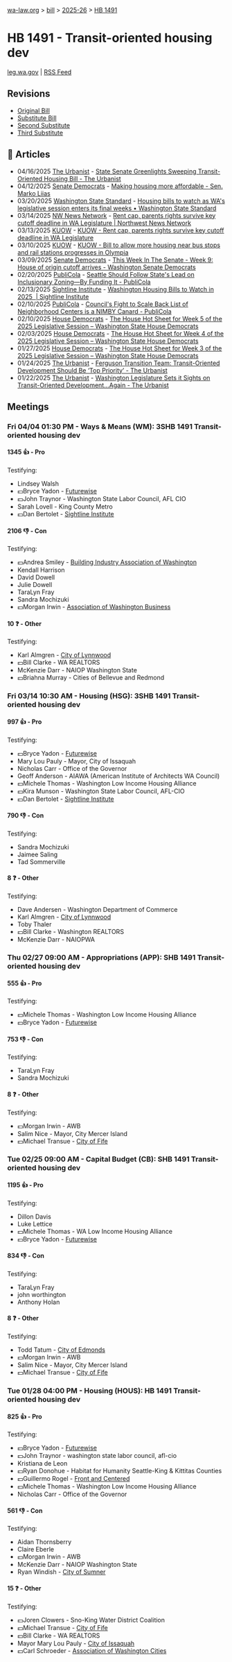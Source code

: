 [wa-law.org](/) > [bill](/bill/) > [2025-26](/bill/2025-26/) > [HB 1491](/bill/2025-26/hb/1491/)

# HB 1491 - Transit-oriented housing dev
[leg.wa.gov](https://app.leg.wa.gov/billsummary?BillNumber=1491&Year=2025&Initiative=false) | [RSS Feed](./rss.xml)

## Revisions
* [Original Bill](1/)
* [Substitute Bill](S/)
* [Second Substitute](S2/)
* [Third Substitute](S3/)

## 📰 Articles
* 04/16/2025 [The Urbanist](/org/the_urbanist/) - [State Senate Greenlights Sweeping Transit-Oriented Housing Bill - The Urbanist](https://www.theurbanist.org/2025/04/16/state-senate-greenlights-sweeping-tod-housing-bill/#:~:text=House%20Bill%201491)
* 04/12/2025 [Senate Democrats](/org/senate_democrats/) - [Making housing more affordable - Sen. Marko Liias](https://senatedemocrats.wa.gov/liias/2025/04/11/making-housing-more-affordable/#:~:text=HB%201491)
* 03/20/2025 [Washington State Standard](/org/washington_state_standard/) - [Housing bills to watch as WA's legislative session enters its final weeks • Washington State Standard](https://washingtonstatestandard.com/2025/03/20/housing-bills-to-watch-as-the-washington-legislative-session-enters-its-final-weeks/#:~:text=House%20Bill%201491)
* 03/14/2025 [NW News Network](/org/nw_news_network/) - [Rent cap, parents rights survive key cutoff deadline in WA Legislature | Northwest News Network](https://www.nwnewsnetwork.org/2025-03-13/rent-cap-parents-rights-survive-key-cutoff-deadline-in-wa-legislature#:~:text=HB%201491)
* 03/13/2025 [KUOW](/org/kuow/) - [KUOW - Rent cap, parents rights survive key cutoff deadline in WA Legislature](https://www.kuow.org/stories/rent-cap-parents-rights-survive-key-cutoff-deadline-in-wa-legislature#:~:text=HB%201491)
* 03/10/2025 [KUOW](/org/kuow/) - [KUOW - Bill to allow more housing near bus stops and rail stations progresses in Olympia](https://www.kuow.org/stories/bill-to-allow-more-housing-near-bus-stops-and-rail-stations-progresses-in-olympia#:~:text=House%20Bill%201491)
* 03/09/2025 [Senate Democrats](/org/senate_democrats/) - [This Week In The Senate - Week 9: House of origin cutoff arrives - Washington Senate Democrats](https://senatedemocrats.wa.gov/blog/2025/03/09/this-week-in-the-senate-week-9-house-of-origin-cutoff-arrives/#:~:text=HB%201491)
* 02/20/2025 [PubliCola](/org/publicola/) - [Seattle Should Follow State's Lead on Inclusionary Zoning—By Funding It - PubliCola](https://publicola.com/2025/02/20/seattle-should-follow-states-lead-on-inclusionary-zoning-by-funding-it/#:~:text=HB%201491)
* 02/13/2025 [Sightline Institute](/org/sightline_institute/) - [Washington Housing Bills to Watch in 2025  | Sightline Institute](https://www.sightline.org/2025/02/13/washington-housing-bills-to-watch-in-2025/#:~:text=HB%201491)
* 02/10/2025 [PubliCola](/org/publicola/) - [Council's Fight to Scale Back List of Neighborhood Centers is a NIMBY Canard - PubliCola](https://publicola.com/2025/02/10/councils-fight-to-scale-back-list-of-neighborhood-centers-is-a-nimby-canard/#:~:text=HB%201491)
* 02/10/2025 [House Democrats](/org/house_democrats/) - [The House Hot Sheet for Week 5 of the 2025 Legislative Session – Washington State House Democrats](https://housedemocrats.wa.gov/blog/2025/02/10/the-house-hot-sheet-for-week-5-of-the-2025-legislative-session/#:~:text=HB%201491)
* 02/03/2025 [House Democrats](/org/house_democrats/) - [The House Hot Sheet for Week 4 of the 2025 Legislative Session – Washington State House Democrats](https://housedemocrats.wa.gov/blog/2025/02/03/the-house-hot-sheet-for-week-4-of-the-2025-legislative-session/#:~:text=HB%201491)
* 01/27/2025 [House Democrats](/org/house_democrats/) - [The House Hot Sheet for Week 3 of the 2025 Legislative Session – Washington State House Democrats](https://housedemocrats.wa.gov/blog/2025/01/27/the-house-hot-sheet-for-week-3-of-the-2025-legislative-session/#:~:text=HB%201491)
* 01/24/2025 [The Urbanist](/org/the_urbanist/) - [Ferguson Transition Team: Transit-Oriented Development Should Be ‘Top Priority’ - The Urbanist](https://www.theurbanist.org/2025/01/24/ferguson-team-transit-oriented-development-should-be-top-priority/#:~:text=House%20Bill%201491)
* 01/22/2025 [The Urbanist](/org/the_urbanist/) - [Washington Legislature Sets it Sights on Transit-Oriented Development…Again - The Urbanist](https://www.theurbanist.org/2025/01/22/washington-legislature-sets-it-sights-on-transit-oriented-development-again/#:~:text=House%20Bill%201491)

## Meetings
### Fri 04/04 01:30 PM - Ways & Means (WM): 3SHB 1491 Transit-oriented housing dev
#### 1345 👍 - Pro
Testifying:
* Lindsey Walsh
* 💵Bryce Yadon - [Futurewise](/org/futurewise/)
* 💵John Traynor - Washington State Labor Council, AFL CIO
* Sarah Lovell - King County Metro
* 💵Dan Bertolet - [Sightline Institute](/org/sightline_institute/)

#### 2106 👎 - Con
Testifying:
* 💵Andrea Smiley - [Building Industry Association of Washington](/org/building_industry_association_of_washington/)
* Kendall Harrison
* David Dowell
* Julie Dowell
* TaraLyn Fray
* Sandra Mochizuki
* 💵Morgan Irwin - [Association of Washington Business](/org/association_of_washington_business/)

#### 10 ❓ - Other
Testifying:
* Karl Almgren - [City of Lynnwood](/org/city_of_lynnwood/)
* 💵Bill Clarke - WA REALTORS
* McKenzie Darr - NAIOP Washington State
* 💵Briahna Murray - Cities of Bellevue and Redmond

### Fri 03/14 10:30 AM - Housing (HSG): 3SHB 1491 Transit-oriented housing dev
#### 997 👍 - Pro
Testifying:
* 💵Bryce Yadon - [Futurewise](/org/futurewise/)
* Mary Lou Pauly - Mayor, City of Issaquah
* Nicholas Carr - Office of the Governor
* Geoff Anderson - AIAWA (American Institute of Architects WA Council)
* 💵Michele Thomas - Washington Low Income Housing Alliance
* 💵Kira Munson - Washington State Labor Council, AFL-CIO
* 💵Dan Bertolet - [Sightline Institute](/org/sightline_institute/)

#### 790 👎 - Con
Testifying:
* Sandra Mochizuki
* Jaimee Saling
* Tad Sommerville

#### 8 ❓ - Other
Testifying:
* Dave Andersen - Washington Department of Commerce
* Karl Almgren - [City of Lynnwood](/org/city_of_lynnwood/)
* Toby Thaler
* 💵Bill Clarke - Washington REALTORS
* McKenzie Darr - NAIOPWA

### Thu 02/27 09:00 AM - Appropriations (APP): SHB 1491 Transit-oriented housing dev
#### 555 👍 - Pro
Testifying:
* 💵Michele Thomas - Washington Low Income Housing Alliance
* 💵Bryce Yadon - [Futurewise](/org/futurewise/)

#### 753 👎 - Con
Testifying:
* TaraLyn Fray
* Sandra Mochizuki

#### 8 ❓ - Other
Testifying:
* 💵Morgan Irwin - AWB
* Salim Nice - Mayor, City Mercer Island
* 💵Michael Transue - [City of Fife](/org/city_of_fife/)

### Tue 02/25 09:00 AM - Capital Budget (CB): SHB 1491 Transit-oriented housing dev
#### 1195 👍 - Pro
Testifying:
* Dillon Davis
* Luke Lettice
* 💵Michele Thomas - WA Low Income Housing Alliance
* 💵Bryce Yadon - [Futurewise](/org/futurewise/)

#### 834 👎 - Con
Testifying:
* TaraLyn Fray
* john worthington
* Anthony Holan

#### 8 ❓ - Other
Testifying:
* Todd Tatum - [City of Edmonds](/org/city_of_edmonds/)
* 💵Morgan Irwin - AWB
* Salim Nice - Mayor, City Mercer Island
* 💵Michael Transue - [City of Fife](/org/city_of_fife/)

### Tue 01/28 04:00 PM - Housing (HOUS): HB 1491 Transit-oriented housing dev
#### 825 👍 - Pro
Testifying:
* 💵Bryce Yadon - [Futurewise](/org/futurewise/)
* 💵John Traynor - washington state labor council, afl-cio
* Kristiana de Leon
* 💵Ryan Donohue - Habitat for Humanity Seattle-King & Kittitas Counties
* 💵Guillermo Rogel - [Front and Centered](/org/front_and_centered/)
* 💵Michele Thomas - Washington Low Income Housing Alliance
* Nicholas Carr - Office of the Governor

#### 561 👎 - Con
Testifying:
* Aidan Thornsberry
* Claire Eberle
* 💵Morgan Irwin - AWB
* McKenzie Darr - NAIOP Washington State
* Ryan Windish - [City of Sumner](/org/city_of_sumner/)

#### 15 ❓ - Other
Testifying:
* 💵Joren Clowers - Sno-King Water District Coalition
* 💵Michael Transue - [City of Fife](/org/city_of_fife/)
* 💵Bill Clarke - WA REALTORS
* Mayor Mary Lou Pauly - [City of Issaquah](/org/city_of_issaquah/)
* 💵Carl Schroeder - [Association of Washington Cities](/org/association_of_washington_cities/)
